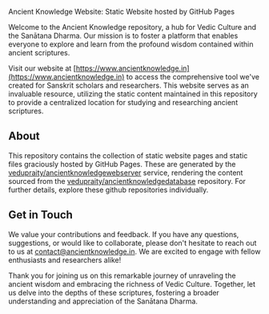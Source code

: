 Ancient Knowledge Website: Static Website hosted by GitHub Pages

Welcome to the Ancient Knowledge repository, a hub for Vedic Culture and the Sanātana Dharma. Our mission is to foster a platform that enables everyone to explore and learn from the profound wisdom contained within ancient scriptures.

Visit our website at [https://www.ancientknowledge.in](https://www.ancientknowledge.in) to access the comprehensive tool we've created for Sanskrit scholars and researchers. This website serves as an invaluable resource, utilizing the static content maintained in this repository to provide a centralized location for studying and researching ancient scriptures.

## About

This repository contains the collection of static website pages and static files graciously hosted by GitHub Pages. These are generated by the [vedupraity/ancientknowledgewebserver](https://github.com/vedupraity/ancientknowledgewebserver) service, rendering the content sourced from the [vedupraity/ancientknowledgedatabase](https://github.com/vedupraity/ancientknowledgedatabase) repository. For further details, explore these github repositories individually.

## Get in Touch

We value your contributions and feedback. If you have any questions, suggestions, or would like to collaborate, please don't hesitate to reach out to us at [contact@ancientknowledge.in](mailto:contact@ancientknowledge.in). We are excited to engage with fellow enthusiasts and researchers alike!

Thank you for joining us on this remarkable journey of unraveling the ancient wisdom and embracing the richness of Vedic Culture. Together, let us delve into the depths of these scriptures, fostering a broader understanding and appreciation of the Sanātana Dharma.
